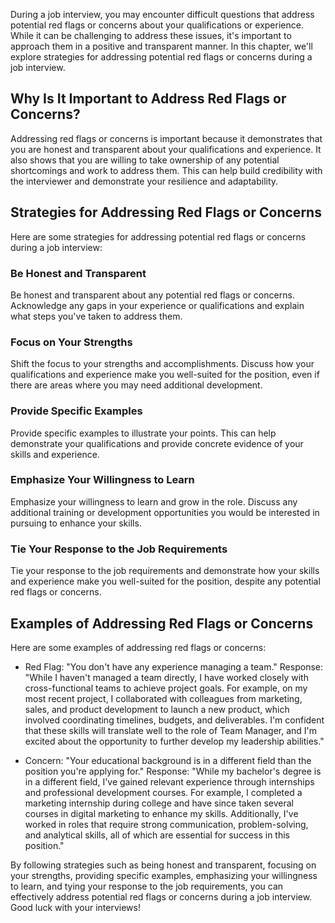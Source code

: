 
During a job interview, you may encounter difficult questions that address potential red flags or concerns about your qualifications or experience. While it can be challenging to address these issues, it's important to approach them in a positive and transparent manner. In this chapter, we'll explore strategies for addressing potential red flags or concerns during a job interview.

Why Is It Important to Address Red Flags or Concerns?
-----------------------------------------------------

Addressing red flags or concerns is important because it demonstrates that you are honest and transparent about your qualifications and experience. It also shows that you are willing to take ownership of any potential shortcomings and work to address them. This can help build credibility with the interviewer and demonstrate your resilience and adaptability.

Strategies for Addressing Red Flags or Concerns
-----------------------------------------------

Here are some strategies for addressing potential red flags or concerns during a job interview:

### Be Honest and Transparent

Be honest and transparent about any potential red flags or concerns. Acknowledge any gaps in your experience or qualifications and explain what steps you've taken to address them.

### Focus on Your Strengths

Shift the focus to your strengths and accomplishments. Discuss how your qualifications and experience make you well-suited for the position, even if there are areas where you may need additional development.

### Provide Specific Examples

Provide specific examples to illustrate your points. This can help demonstrate your qualifications and provide concrete evidence of your skills and experience.

### Emphasize Your Willingness to Learn

Emphasize your willingness to learn and grow in the role. Discuss any additional training or development opportunities you would be interested in pursuing to enhance your skills.

### Tie Your Response to the Job Requirements

Tie your response to the job requirements and demonstrate how your skills and experience make you well-suited for the position, despite any potential red flags or concerns.

Examples of Addressing Red Flags or Concerns
--------------------------------------------

Here are some examples of addressing red flags or concerns:

* Red Flag: "You don't have any experience managing a team." Response: "While I haven't managed a team directly, I have worked closely with cross-functional teams to achieve project goals. For example, on my most recent project, I collaborated with colleagues from marketing, sales, and product development to launch a new product, which involved coordinating timelines, budgets, and deliverables. I'm confident that these skills will translate well to the role of Team Manager, and I'm excited about the opportunity to further develop my leadership abilities."

* Concern: "Your educational background is in a different field than the position you're applying for." Response: "While my bachelor's degree is in a different field, I've gained relevant experience through internships and professional development courses. For example, I completed a marketing internship during college and have since taken several courses in digital marketing to enhance my skills. Additionally, I've worked in roles that require strong communication, problem-solving, and analytical skills, all of which are essential for success in this position."

By following strategies such as being honest and transparent, focusing on your strengths, providing specific examples, emphasizing your willingness to learn, and tying your response to the job requirements, you can effectively address potential red flags or concerns during a job interview. Good luck with your interviews!
